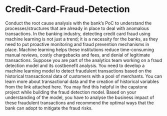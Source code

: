 # Credit-Card-Fraud-Detection
Conduct the root cause analysis with the bank’s PoC to understand the processes/structures that are already in place to deal with anomalous transactions.
In the banking industry, detecting credit card fraud using machine learning is not just a trend; it is
a necessity for the banks, as they need to put proactive monitoring and fraud prevention
mechanisms in place. Machine learning helps these institutions reduce time-consuming manual
reviews, costly chargebacks and fees, and denial of legitimate transactions.
Suppose you are part of the analytics team working on a fraud detection model and its costbenefit
analysis. You need to develop a machine learning model to detect fraudulent transactions
based on the historical transactional data of customers with a pool of merchants. You can learn
more about transactional data and the creation of historical variables from the link attached here.
You may find this helpful in the capstone project while building the fraud detection model. Based
on your understanding of the model, you have to analyse the business impact of these fraudulent
transactions and recommend the optimal ways that the bank can adopt to mitigate the fraud
risks.
